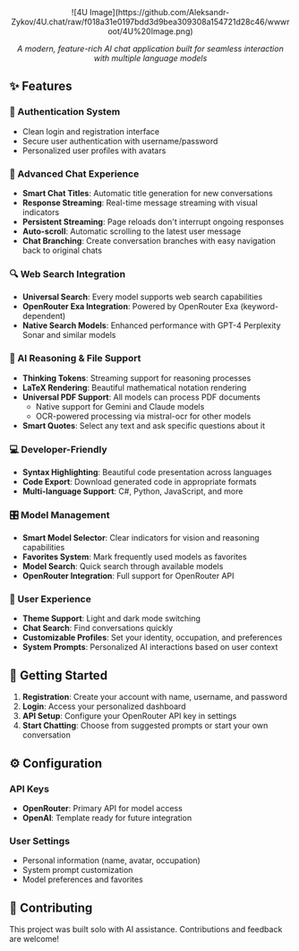 <div align="center">
  ![4U Image](https://github.com/Aleksandr-Zykov/4U.chat/raw/f018a31e0197bdd3d9bea309308a154721d28c46/wwwroot/4U%20Image.png)
  <p><em>A modern, feature-rich AI chat application built for seamless interaction with multiple language models</em></p>
</div>

<h2>✨ Features</h2>

<h3>🔐 Authentication System</h3>
<ul>
  <li>Clean login and registration interface</li>
  <li>Secure user authentication with username/password</li>
  <li>Personalized user profiles with avatars</li>
</ul>

<h3>💬 Advanced Chat Experience</h3>
<ul>
  <li><strong>Smart Chat Titles</strong>: Automatic title generation for new conversations</li>
  <li><strong>Response Streaming</strong>: Real-time message streaming with visual indicators</li>
  <li><strong>Persistent Streaming</strong>: Page reloads don't interrupt ongoing responses</li>
  <li><strong>Auto-scroll</strong>: Automatic scrolling to the latest user message</li>
  <li><strong>Chat Branching</strong>: Create conversation branches with easy navigation back to original chats</li>
</ul>

<h3>🔍 Web Search Integration</h3>
<ul>
  <li><strong>Universal Search</strong>: Every model supports web search capabilities</li>
  <li><strong>OpenRouter Exa Integration</strong>: Powered by OpenRouter Exa (keyword-dependent)</li>
  <li><strong>Native Search Models</strong>: Enhanced performance with GPT-4 Perplexity Sonar and similar models</li>
</ul>

<h3>🧠 AI Reasoning & File Support</h3>
<ul>
  <li><strong>Thinking Tokens</strong>: Streaming support for reasoning processes</li>
  <li><strong>LaTeX Rendering</strong>: Beautiful mathematical notation rendering</li>
  <li><strong>Universal PDF Support</strong>: All models can process PDF documents
    <ul>
      <li>Native support for Gemini and Claude models</li>
      <li>OCR-powered processing via mistral-ocr for other models</li>
    </ul>
  </li>
  <li><strong>Smart Quotes</strong>: Select any text and ask specific questions about it</li>
</ul>

<h3>💻 Developer-Friendly</h3>
<ul>
  <li><strong>Syntax Highlighting</strong>: Beautiful code presentation across languages</li>
  <li><strong>Code Export</strong>: Download generated code in appropriate formats</li>
  <li><strong>Multi-language Support</strong>: C#, Python, JavaScript, and more</li>
</ul>

<h3>🎛️ Model Management</h3>
<ul>
  <li><strong>Smart Model Selector</strong>: Clear indicators for vision and reasoning capabilities</li>
  <li><strong>Favorites System</strong>: Mark frequently used models as favorites</li>
  <li><strong>Model Search</strong>: Quick search through available models</li>
  <li><strong>OpenRouter Integration</strong>: Full support for OpenRouter API</li>
</ul>

<h3>🎨 User Experience</h3>
<ul>
  <li><strong>Theme Support</strong>: Light and dark mode switching</li>
  <li><strong>Chat Search</strong>: Find conversations quickly</li>
  <li><strong>Customizable Profiles</strong>: Set your identity, occupation, and preferences</li>
  <li><strong>System Prompts</strong>: Personalized AI interactions based on user context</li>
</ul>

<h2>🚀 Getting Started</h2>

<ol>
  <li><strong>Registration</strong>: Create your account with name, username, and password</li>
  <li><strong>Login</strong>: Access your personalized dashboard</li>
  <li><strong>API Setup</strong>: Configure your OpenRouter API key in settings</li>
  <li><strong>Start Chatting</strong>: Choose from suggested prompts or start your own conversation</li>
</ol>

<h2>⚙️ Configuration</h2>

<h3>API Keys</h3>
<ul>
  <li><strong>OpenRouter</strong>: Primary API for model access</li>
  <li><strong>OpenAI</strong>: Template ready for future integration</li>
</ul>

<h3>User Settings</h3>
<ul>
  <li>Personal information (name, avatar, occupation)</li>
  <li>System prompt customization</li>
  <li>Model preferences and favorites</li>
</ul>

<h2>🤝 Contributing</h2>

<p>This project was built solo with AI assistance. Contributions and feedback are welcome!</p>
